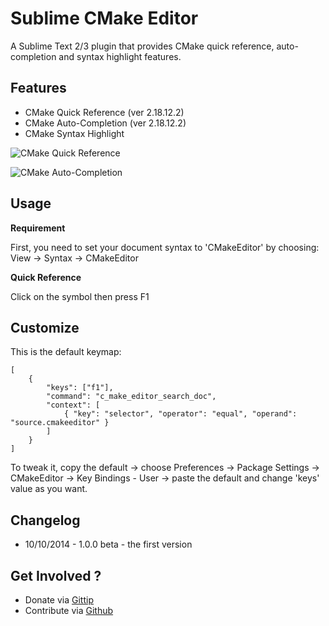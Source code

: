 Sublime CMake Editor
====================

A Sublime Text 2/3 plugin that provides CMake quick reference, auto-completion and syntax highlight features.

Features
--------

* CMake Quick Reference (ver 2.18.12.2)
* CMake Auto-Completion (ver 2.18.12.2)
* CMake Syntax Highlight

![CMake Quick Reference](http://i.imgur.com/cpzbLwJ.png "CMake Quick Reference")

![CMake Auto-Completion](http://i.imgur.com/j9QL3Cg.png "CMake Auto-Completion")

Usage
-----

**Requirement**

First, you need to set your document syntax to 'CMakeEditor' by choosing: View -> Syntax -> CMakeEditor

**Quick Reference**

Click on the symbol then press F1

Customize
---------

This is the default keymap:

	[
		{
			"keys": ["f1"],
			"command": "c_make_editor_search_doc",
			"context": [
				{ "key": "selector", "operator": "equal", "operand": "source.cmakeeditor" }
			]
		}
	]

To tweak it, copy the default -> choose Preferences -> Package Settings -> CMakeEditor -> Key Bindings - User -> paste the default and change 'keys' value as you want.

Changelog
---------

* 10/10/2014 - 1.0.0 beta - the first version

Get Involved ?
--------------

* Donate via [Gittip](https://www.gittip.com/thenewvu/)
* Contribute via [Github](https://github.com/thenewvu/SublimeCMakeEditor)